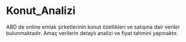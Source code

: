 # Konut_Analizi
ABD de online emlak şirketlerinin konut özellikleri ve satışına dair veriler bulunmaktadır.
Amaç verilerin detaylı analizi ve fiyat tahmini yapmaktır.
